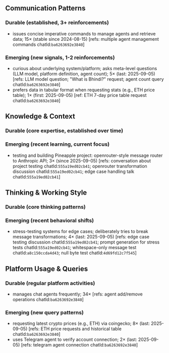 ## Communication Patterns
### Durable (established, 3+ reinforcements)
- issues concise imperative commands to manage agents and retrieve data; 15× (stable since 2024-08-15) [refs: multiple agent management commands chatId:`ba6263692e3840`]

### Emerging (new signals, 1-2 reinforcements)
- curious about underlying system/platform; asks meta-level questions (LLM model, platform definition, agent count); 5× (last: 2025-09-05) [refs: LLM model question; "What is Bhindi?" request; agent count query chatId:`ba6263692e3840`]
- prefers data in tabular format when requesting stats (e.g., ETH price table); 1× (first: 2025-09-05) [ref: ETH 7-day price table request chatId:`ba6263692e3840`]

## Knowledge & Context
### Durable (core expertise, established over time)

### Emerging (recent learning, current focus)
- testing and building Pineapple project: openrouter-style message router to Anthropic API; 3× (since 2025-09-05) [refs: conversation about project testing chatId:`555a19ed02cb41`; openrouter transformation discussion chatId:`555a19ed02cb41`; edge case handling talk chatId:`555a19ed02cb41`]

## Thinking & Working Style
### Durable (core thinking patterns)

### Emerging (recent behavioral shifts)
- stress-testing systems for edge cases; deliberately tries to break message transformations; 4× (last: 2025-09-05) [refs: edge case testing discussion chatId:`555a19ed02cb41`; prompt generation for stress tests chatId:`555a19ed02cb41`; whitespace-only message test chatId:`a8c150ccda4d43`; null byte test chatId:`4d69fd12c7f545`]

## Platform Usage & Queries
### Durable (regular platform activities)
- manages chat agents frequently; 34× [refs: agent add/remove operations chatId:`ba6263692e3840`]

### Emerging (new query patterns)
- requesting latest crypto prices (e.g., ETH) via coingecko; 8× (last: 2025-09-05) [refs: ETH price requests and historical table chatId:`ba6263692e3840`]
- uses Telegram agent to verify account connection; 2× (last: 2025-09-05) [refs: telegram agent connection chatId:`ba6263692e3840`]